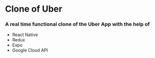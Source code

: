 # Clone of Uber

### A real time functional clone of the **Uber App** with the help of

- React Native
- Redux
- Expo
- Google Cloud API
<!-- 
<p align="center">
  <img src="https://github.com/tharun0120/tharun0120/blob/main/logos/redux.svg" width="65" height="65"/>
</p>
 -->
